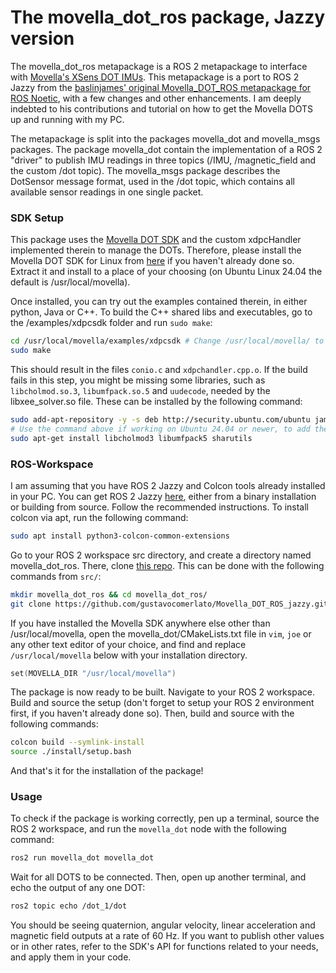 # The movella_dot_ros package, Jazzy version

The movella_dot_ros metapackage is a ROS 2 metapackage to interface with [Movella's XSens DOT IMUs](https://www.movella.com/products/wearables/movella-dot). This metapackage is a port to ROS 2 Jazzy from the [baslinjames' original Movella_DOT_ROS metapackage for ROS Noetic](https://github.com/baslinjames/Movella_DOT_ROS), with a few changes and other enhancements. I am deeply indebted to his contributions and tutorial on how to get the Movella DOTS up and running with my PC.

The metapackage is split into the packages movella_dot and movella_msgs packages. The package movella_dot contain the implementation of a ROS 2 "driver" to publish IMU readings in three topics (/IMU, /magnetic_field and the custom /dot topic). The movella_msgs package describes the DotSensor message format, used in the /dot topic, which contains all available sensor readings in one single packet.

### SDK Setup

This package uses the [Movella DOT SDK](https://base.movella.com/s/article/Movella-DOT-PC-SDK-Guide?language=en_US) and the custom xdpcHandler implemented therein to manage the DOTs. Therefore, please install the Movella DOT SDK for Linux from [here](https://www.movella.com/support/software-documentation) if you haven't already done so. Extract it and install to a place of your choosing (on Ubuntu Linux 24.04 the default is /usr/local/movella).

Once installed, you can try out the examples contained therein, in either python, Java or C++. To build the C++ shared libs and executables, go to the /examples/xdpcsdk folder and run `sudo make`:

```bash
cd /usr/local/movella/examples/xdpcsdk # Change /usr/local/movella/ to your installation
sudo make
```

This should result in the files `conio.c` and `xdpchandler.cpp.o`. If the build fails in this step, you might be missing some libraries, such as `libcholmod.so.3`, `libumfpack.so.5` and `uudecode`, needed by the libxee_solver.so file. These can be installed by the following command:

```bash
sudo add-apt-repository -y -s deb http://security.ubuntu.com/ubuntu jammy main universe
# Use the command above if working on Ubuntu 24.04 or newer, to add the repos
sudo apt-get install libcholmod3 libumfpack5 sharutils
```

### ROS-Workspace

I am assuming that you have ROS 2 Jazzy and Colcon tools already installed in your PC. You can get ROS 2 Jazzy [here](https://docs.ros.org/en/jazzy/Installation.html), either from a binary installation or building from source. Follow the recommended instructions. To install colcon via apt, run the following command:

```bash
sudo apt install python3-colcon-common-extensions
```

Go to your ROS 2 workspace src directory, and create a directory named movella_dot_ros. There, clone [this repo](https://github.com/gustavocomerlato/Movella_DOT_ROS_jazzy/tree/master). This can be done with the following commands from `src/`:

```bash
mkdir movella_dot_ros && cd movella_dot_ros/
git clone https://github.com/gustavocomerlato/Movella_DOT_ROS_jazzy.git
```

If you have installed the Movella SDK anywhere else other than /usr/local/movella, open the movella_dot/CMakeLists.txt file in `vim`, `joe` or any other text editor of your choice, and find and replace `/usr/local/movella` below with your installation directory. 

```cpp
set(MOVELLA_DIR "/usr/local/movella")
```

The package is now ready to be built. Navigate to your ROS 2 workspace. Build and source the setup (don't forget to setup your ROS 2 environment first, if you haven't already done so). Then, build and source with the following commands:

```bash
colcon build --symlink-install
source ./install/setup.bash
```

And that's it for the installation of the package!

### Usage

To check if the package is working correctly, pen up a terminal, source the ROS 2 workspace, and run the `movella_dot` node with the following command:

```bash
ros2 run movella_dot movella_dot
```

Wait for all DOTS to be connected. Then, open up another terminal, and echo the output of any one DOT:

```bash
ros2 topic echo /dot_1/dot
```

You should be seeing quaternion, angular velocity, linear acceleration and magnetic field outputs at a rate of 60 Hz. If you want to publish other values or in other rates, refer to the SDK's API for functions related to your needs, and apply them in your code.